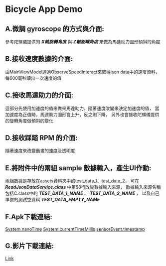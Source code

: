 # Bicycle App Demo

## A.微調 gyroscope 的方式與介面:

  參考陀螺儀提供的 ***X軸旋轉角度*** 與 ***Z軸旋轉角度*** 來做為馬達助力圖形傾斜的角度

## B.接收速度數據的介面:

  由MainViewModel通過ObserveSpeedInteract來取得json data中的速度資料，
  每600毫秒讀出一次速度的值

## C.接收馬達助力的介面:

  這部分先使用加速度的值來做來馬達助力，隨著速度改變來決定加速度的值，
  當加速度為正值時，馬達助力圖形會上升，反之則下降，
  另外也會接收陀螺儀提供的旋轉角度做傾斜的變化

## D.接收踩踏 RPM 的介面:

  隨著速度來改變動畫的速度及透明度

## E.將附件中的兩組 sample 數據輸入，產生UI作動:

  兩組數據是存放在assets資料夾中的test_data_1、test_data_2，
  可在 ***ReadJsonDataService.class*** 中第58行改變數據輸入來源，
  數據輸入來源名稱包括C.class中的 ***TEST_DATA_1_NAME*** 、 ***TEST_DATA_2_NAME*** ，
  以及自己準備的測試空資料 ***TEST_DATA_EMPTY_NAME***

## F.Apk下載連結:
[System.nanoTime](https://drive.google.com/file/d/12dqymCYHva6hG7H8J9LPiuQrufi6Foky/view?usp=sharing)
[System.currentTimeMillis](https://drive.google.com/file/d/1_sK--wpHzzn_kSNImpcHYo83I_X_GHFz/view?usp=sharing)
[sensorEvent.timestamp](https://drive.google.com/file/d/1_qseunwAZVurri6X2ecMIFRWSKepFrPM/view?usp=sharing)

## G.影片下載連結:
[Link](https://drive.google.com/file/d/1z8il0aHg-jFdUGxJHSVGqj-c5txfPKxg/view?usp=sharing)
